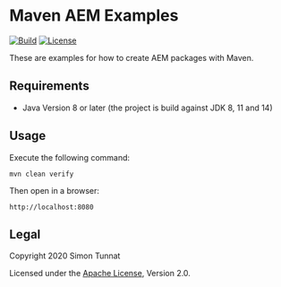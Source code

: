 # Maven AEM Examples
[![Build](https://github.com/simontunnat/maven-aem-examples/workflows/CI/badge.svg)](https://github.com/simontunnat/maven-aem-examples/actions?query=workflow%3ACI)
[![License](https://img.shields.io/badge/License-Apache%202.0-blue.svg)](https://opensource.org/licenses/Apache-2.0)

These are examples for how to create AEM packages with Maven.

## Requirements
* Java Version 8 or later (the project is build against JDK 8, 11 and 14)

## Usage
Execute the following command:
```
mvn clean verify
```

Then open in a browser:
```
http://localhost:8080
```

## Legal
Copyright 2020 Simon Tunnat

Licensed under the [Apache License](LICENSE), Version 2.0.